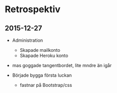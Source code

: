 # Retrospektiv

## 2015-12-27

* Administration
  - Skapade mailkonto
  - Skapade Heroku konto
  
* mas goggade tangentbordet, lite mndre än igår
  
* Började bygga första luckan
  - fastnar på Bootstrap/css
